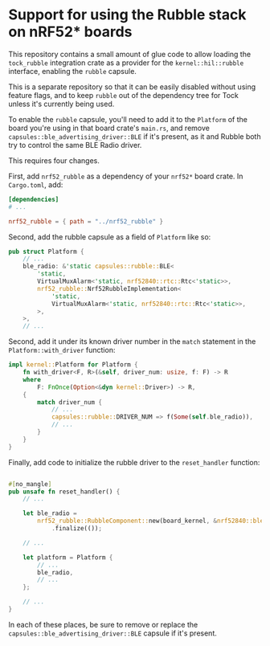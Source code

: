# Support for using the Rubble stack on nRF52* boards

This repository contains a small amount of glue code to allow loading the
`tock_rubble` integration crate as a provider for the `kernel::hil::rubble`
interface, enabling the `rubble` capsule.

This is a separate repository so that it can be easily disabled without using
feature flags, and to keep `rubble` out of the dependency tree for Tock unless
it's currently being used.

To enable the `rubble` capsule, you'll need to add it to the `Platform`
of the board you're using in that board crate's `main.rs`, and remove
`capsules::ble_advertising_driver::BLE` if it's present, as it and Rubble
both try to control the same BLE Radio driver.

This requires four changes.

First, add `nrf52_rubble` as a dependency of your `nrf52*` board crate. In
`Cargo.toml`, add:

```toml
[dependencies]
# ...

nrf52_rubble = { path = "../nrf52_rubble" }
```

Second, add the rubble capsule as a field of `Platform` like so:

```rust
pub struct Platform {
    // ...
    ble_radio: &'static capsules::rubble::BLE<
        'static,
        VirtualMuxAlarm<'static, nrf52840::rtc::Rtc<'static>>,
        nrf52_rubble::Nrf52RubbleImplementation<
            'static,
            VirtualMuxAlarm<'static, nrf52840::rtc::Rtc<'static>>,
        >,
    >,
    // ...
```

Second, add it under its known driver number in the `match` statement in the
`Platform::with_driver` function:

```rust
impl kernel::Platform for Platform {
    fn with_driver<F, R>(&self, driver_num: usize, f: F) -> R
    where
        F: FnOnce(Option<&dyn kernel::Driver>) -> R,
    {
        match driver_num {
            // ...
            capsules::rubble::DRIVER_NUM => f(Some(self.ble_radio)),
            // ...
        }
    }
}
```

Finally, add code to initialize the rubble driver to the `reset_handler` function:

```rust

#[no_mangle]
pub unsafe fn reset_handler() {
    // ...

    let ble_radio =
        nrf52_rubble::RubbleComponent::new(board_kernel, &nrf52840::ble_radio::RADIO, mux_alarm)
            .finalize(());

    // ...

    let platform = Platform {
        // ...
        ble_radio,
        // ...
    };

    // ...
}
```

In each of these places, be sure to remove or replace the
`capsules::ble_advertising_driver::BLE` capsule if it's present.
